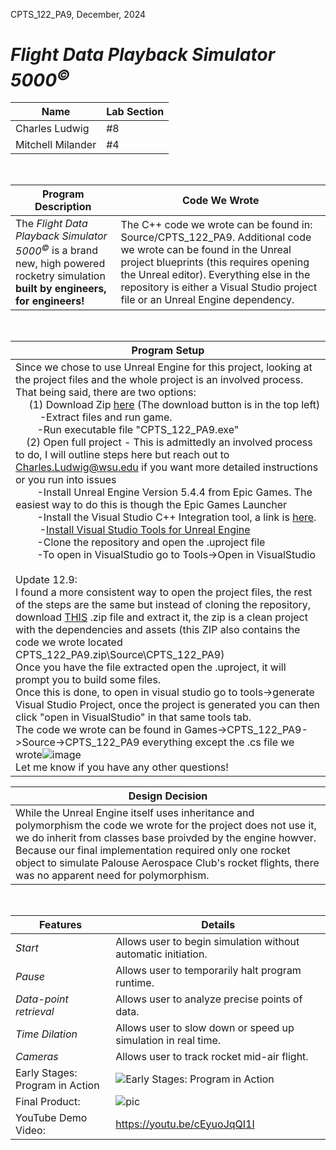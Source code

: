 CPTS_122_PA9, December, 2024
#   *Flight Data Playback Simulator 5000<sup>©</sup>*

| Name | Lab Section |
| ----------- | ----------- |
| Charles Ludwig | #8 |
| Mitchell Milander | #4 |
<br>

|Program Description| Code We Wrote |
| ------------------| ---------- |
|  The *Flight Data Playback Simulator 5000<sup>©</sup>* is a brand new, high powered rocketry simulation **built by engineers, for engineers!** | The C++ code we wrote can be found in: Source/CPTS_122_PA9. Additional code we wrote can be found in the Unreal project blueprints (this requires opening the Unreal editor). Everything else in the repository is either a Visual Studio project file or an Unreal Engine dependency.|
<br>

|Program Setup | 
| ------------------| 
| Since we chose to use Unreal Engine for this project, looking at the project files and the whole project is an involved process. That being said, there are two options: <br>&nbsp;&nbsp;&nbsp;&nbsp; (1) Download Zip [here](https://emailwsu-my.sharepoint.com/:u:/g/personal/charles_ludwig_wsu_edu/EWtZpxr7m5VBu8qj2ujPDQQBiJ8AqJeCOStjC7akV-5XZg?e=iRdTbX) (The download button is in the top left) <br>&nbsp;&nbsp;&nbsp;&nbsp;&nbsp;&nbsp;&nbsp;&nbsp; -Extract files and run game. <br>&nbsp;&nbsp;&nbsp;&nbsp;&nbsp;&nbsp;&nbsp;&nbsp;-Run executable file "CPTS_122_PA9.exe" <br>&nbsp;&nbsp;&nbsp;&nbsp;(2) Open full project - This is admittedly an involved process to do, I will outline steps here but reach out to Charles.Ludwig@wsu.edu if you want more detailed instructions or you run into issues<br>&nbsp;&nbsp;&nbsp;&nbsp;&nbsp;&nbsp;&nbsp;&nbsp;-Install Unreal Engine Version 5.4.4 from Epic Games. The easiest way to do this is though the Epic Games Launcher<br>&nbsp;&nbsp;&nbsp;&nbsp;&nbsp;&nbsp;&nbsp;&nbsp;-Install the Visual Studio C++ Integration tool, a link is [here](https://www.fab.com/listings/8a639215-7f85-4cc7-b155-fa2137326209). <br>&nbsp;&nbsp;&nbsp;&nbsp;&nbsp;&nbsp;&nbsp;&nbsp; -[Install Visual Studio Tools for Unreal Engine](https://learn.microsoft.com/en-us/visualstudio/gamedev/unreal/get-started/vs-tools-unreal-install) <br>&nbsp;&nbsp;&nbsp;&nbsp;&nbsp;&nbsp;&nbsp;&nbsp;-Clone the repository and open the .uproject file <br>&nbsp;&nbsp;&nbsp;&nbsp;&nbsp;&nbsp;&nbsp;&nbsp;-To open in VisualStudio go to Tools->Open in VisualStudio<br><br>Update 12.9:<br>I found a more consistent way to open the project files, the rest of the steps are the same but instead of cloning the repository, download [THIS](https://emailwsu-my.sharepoint.com/:u:/g/personal/charles_ludwig_wsu_edu/EVoblDj3wipMmuVi7LtpMXwB_gtYf_wK_cHGEHlW1zP8iA?e=ekZ1x8) .zip file and extract it, the zip is a clean project with the dependencies and assets (this ZIP also contains the code we wrote located CPTS_122_PA9.zip\Source\CPTS_122_PA9)<br>Once you have the file extracted open the .uproject, it will prompt you to build some files.<br>Once this is done, to open in visual studio go to tools->generate Visual Studio Project, once the project is generated you can then click "open in VisualStudio" in that same tools tab.<br>The code we wrote can be found in Games->CPTS_122_PA9->Source->CPTS_122_PA9 everything except the .cs file we wrote![image](https://github.com/user-attachments/assets/1e7387eb-09bf-4bf3-ba66-dbfc3773823b) <br>Let me know if you have any other questions!|

| Design Decision | 
| ------------------| 
| While the Unreal Engine itself uses inheritance and polymorphism the code we wrote for the project does not use it, we do inherit from classes base proivded by the engine howver. Because our final implementation required only one rocket object to simulate Palouse Aerospace Club's rocket flights, there was no apparent need for polymorphism. |

<br>

| Features | Details |
| ----------- | ----------- |
|  *Start* | Allows user to begin simulation without automatic initiation.|
| *Pause* | Allows user to temporarily halt program runtime. |
|  *Data-point retrieval* | Allows user to analyze precise points of data.|
| *Time Dilation* | Allows user to slow down or speed up simulation in real time.| 
| *Cameras* | Allows user to track rocket mid-air flight. |
| Early Stages: Program in Action| ![Early Stages: Program in Action](https://github.com/user-attachments/assets/a252b76d-af58-4506-815f-79f09ee551b0)|
| Final Product: | ![pic](https://github.com/user-attachments/assets/4941ec4e-2439-49b3-b928-e79ce2593cd7) |
| YouTube Demo Video: | https://youtu.be/cEyuoJqQI1I |
